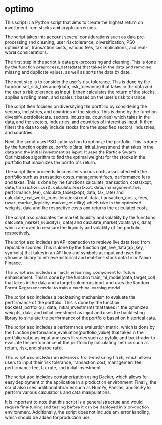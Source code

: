 # optimo
This script is a Python script that aims to create the highest return on investment from stocks and cryptocurrencies. 

The script takes into account several considerations such as data pre-processing and cleaning, user risk tolerance, diversification, PSO optimization, transaction costs, various fees, tax implications, and real-world considerations.  

The first step in the script is data pre-processing and cleaning. This is done by the function preprocess_data(data) that takes in the data and removes missing and duplicate values, as well as sorts the data by date.  

The next step is to consider the user's risk tolerance. This is done by the function set_risk_tolerance(data, risk_tolerance) that takes in the data and the user's risk tolerance as input. It then calculates the return of the stocks, applies a rolling mean, and scales it based on the user's risk tolerance.  

The script then focuses on diversifying the portfolio by considering the sectors, industries, and countries of the stocks. This is done by the function diversify_portfolio(data, sectors, industries, countries) which takes in the data, and the sectors, industries, and countries of interest as input. It then filters the data to only include stocks from the specified sectors, industries, and countries.  

Next, the script uses PSO optimization to optimize the portfolio. This is done by the function optimize_portfolio(data, initial_investment) that takes in the data and the initial investment as input. It uses the Particle Swarm Optimization algorithm to find the optimal weights for the stocks in the portfolio that maximizes the portfolio's return.  

The script then proceeds to consider various costs associated with the portfolio such as transaction costs, management fees, performance fees and taxes. This is done by the functions calculate_transaction_costs(xopt, data, transaction_cost), calculate_fees(xopt, data, management_fee, performance_fee), calculate_taxes(xopt, data, tax_rate) and calculate_real_world_considerations(xopt, data, transaction_costs, fees, taxes, market_liquidity, market_volatility) which take in the optimized weights, data and the respective costs and returns the calculated costs.  

The script also calculates the market liquidity and volatility by the functions calculate_market_liquidity(x, data) and calculate_market_volatility(x, data) which are used to measure the liquidity and volatility of the portfolio respectively.  

The script also includes an API connection to retrieve live data feed from reputable sources. This is done by the function get_live_data(api_key, symbols) that takes in an API key and symbols as input and uses the yfinance library to retrieve historical and real-time stock data from Yahoo Finance.  

The script also includes a machine learning component for future enhancement. This is done by the function train_ml_model(data, target_col) that takes in the data and a target column as input and uses the Random Forest Regressor model to train a machine learning model.  

The script also includes a backtesting mechanism to evaluate the performance of the portfolio. This is done by the function backtest_portfolio(x, data, initial_investment) that takes in the optimized weights, data, and initial investment as input and uses the backtesting library to simulate the performance of the portfolio based on historical data.  

The script also includes a performance evaluation metric, which is done by the function performance_evaluation(portfolio_value) that takes in the portfolio value as input and uses libraries such as pyfolio and backtrader to evaluate the performance of the portfolio by calculating metrics such as return, risk, and sharpe ratio.  

The script also includes an advanced front-end using Flask, which allows users to input their risk tolerance, transaction cost, management fee, performance fee, tax rate, and initial investment. 

The script also includes containerization using Docker, which allows for easy deployment of the application in a production environment.  Finally, the script also uses additional libraries such as NumPy, Pandas, and SciPy to perform various calculations and data manipulations. 

It is important to note that this script is a general structure and would require fine-tuning and testing before it can be deployed in a production environment. Additionally, the script does not include any error handling, which should be added for production use.
